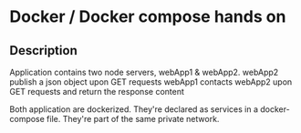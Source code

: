 # Docker / Docker compose hands on

## Description

Application contains two node servers, webApp1 & webApp2.
webApp2 publish a json object upon GET requests
webApp1 contacts webApp2 upon GET requests and return the response content

Both application are dockerized. They're declared as services in a docker-compose file. They're part of the same private network.